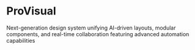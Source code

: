# ProVisual
Next-generation design system unifying AI-driven layouts, modular components, and real-time collaboration featuring advanced automation capabilities
